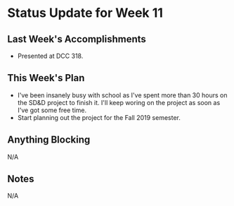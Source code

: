 # Status Update for Week 11

## Last Week's Accomplishments
* Presented at DCC 318.

## This Week's Plan
* I've been insanely busy with school as I've spent more than 30 hours on the SD&D project to finish it. I'll keep woring on the project as soon as I've got some free time. 
* Start planning out the project for the Fall 2019 semester.

## Anything Blocking
N/A

## Notes
N/A
